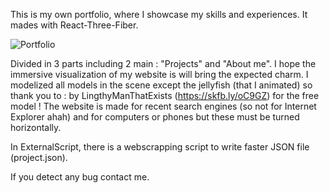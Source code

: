 
This is my own portfolio, where I showcase my skills and experiences. It mades with React-Three-Fiber.

![Portfolio](https://user-images.githubusercontent.com/109032171/222574278-55a7a61d-2e0a-47df-92d8-5010a668f488.gif)

Divided in 3 parts including 2 main : "Projects" and "About me". I hope the immersive visualization of my website is will bring the expected charm. I modelized all models in the scene except the jellyfish (that I animated) so thank you to : by LingthyManThatExists (https://skfb.ly/oC9GZ) for the free model !
The website is made for recent search engines (so not for Internet Explorer ahah) and for computers or phones but these must be turned horizontally.

In ExternalScript, there is a webscrapping script to write faster JSON file (project.json).

If you detect any bug contact me.

